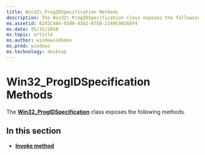 ```yaml
---
title: Win32\_ProgIDSpecification Methods
description: The Win32\_ProgIDSpecification class exposes the following methods.
ms.assetid: 6242C484-0508-43A2-87EB-2149C9926EF4
ms.date: 05/31/2018
ms.topic: article
ms.author: windowssdkdev
ms.prod: windows
ms.technology: desktop
---
```


# Win32\_ProgIDSpecification Methods

The [**Win32\_ProgIDSpecification**](win32-progidspecification.md) class exposes the following methods.

## In this section

-   [**Invoke method**](invoke-method-in-class-win32-progidspecification.md)

 

 




